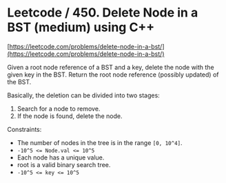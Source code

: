 # Leetcode / 450. Delete Node in a BST (medium) using C++

[https://leetcode.com/problems/delete-node-in-a-bst/](https://leetcode.com/problems/delete-node-in-a-bst/)

Given a root node reference of a BST and a key, delete the node with the given key in the BST. Return the root node reference (possibly updated) of the BST.

Basically, the deletion can be divided into two stages:

1. Search for a node to remove.
2. If the node is found, delete the node.

Constraints:

- The number of nodes in the tree is in the range `[0, 10^4]`.
- `-10^5 <= Node.val <= 10^5`
- Each node has a unique value.
- root is a valid binary search tree.
- `-10^5 <= key <= 10^5`
